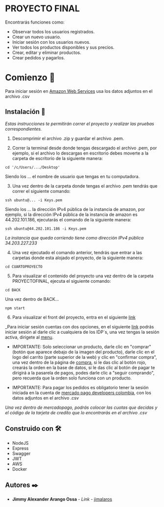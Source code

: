 # PROYECTO FINAL

Encontrarás funciones como:

* Observar todos los usuarios registrados.
* Crear un nuevo usuario.
* Iniciar sesión con los usuarios nuevos.
* Ver todos los productos disponibles y sus precios.
* Crear, editar y eliminar productos.
* Crear pedidos y pagarlos.

# Comienzo 🚀

Para iniciar sesión en [Amazon Web Services](https://aws.amazon.com/es/console/) usa los datos adjuntos en el archivo .csv

## Instalación 🔧

_Estas instrucciones te permitirán correr el proyecto y realizar las pruebas correspondientes._

1. Descomprimir el archivo .zip y guardar el archivo .pem.

2. Correr la terminal desde donde tengas descargado el archivo .pem, por ejemplo, si el archivo lo descargas en escritorio debes moverte a la carpeta de escritorio de la siguiente manera:

```
cd '/c/Users/.../Desktop'
```

Siendo los ... el nombre de usuario que tengas en tu computadora.

3. Una vez dentro de la carpeta donde tengas el archivo .pem tendrás que correr el siguiente comando:

```
ssh ubuntu@... -i Keys.pem
```

Siendo los ... la dirección IPv4 pública de la instancia de amazon, por ejemplo, si la dirección IPv4 pública de la instancia de amazon es 44.202.101.186, ejecutarás el comando de la siguiente manera:

```
ssh ubuntu@44.202.101.186 -i Keys.pem
```

_La instancia que queda corriendo tiene como dirección IPv4 pública 34.203.227.233_

4. Una vez ejecutado el comando anterior, tendrás que entrar a las carpetas donde esta alojado el proyecto, de la siguiente manera:

```
cd CUARTOPROYECTO
```

5. Para visualizar el contenido del proyecto una vez dentro de la carpeta PROYECTOFINAL, ejecuta el siguiente comando:

```
cd BACK
```

Una vez dentro de BACK...

```
npm start
```

6. Para visualizar el front del proyecto, entra en el siguiente [link](https://apicommerce.tk)

_Para iniciar sesión cuentas con dos opciones, en el siguiente [link](https://apicommerce.tk/login.html) podrás iniciar sesión al darle clic a cualquiera de los IDP´s, una vez tengas la sesión activa, dirigete al [menu](https://apicommerce.tk/index.html).

* IMPORTANTE: Solo seleccionar un producto, darle clic en "comprar" (botón que aparece debajo de la imagen del producto), darle clic en el logo del carrito (parte superior de la web) y clic en "confirmar compra", una vez dentro de la página de [compra](https://apicommerce.tk/compra.html), si le das clic al botón rojo, crearás la orden en la base de datos, si le das clic al botón de pagar te dirigirá a la pasarela de pagos, podes darle clic a "seguir comprando", pero recuerda que la orden solo funciona con un producto.

* IMPORTANTE: Para pagar los pedidos es obligatorio tener la sesión iniciada en la cuenta de [mercado pago developers colombia](https://www.mercadolibre.com/jms/mco/lgz/login?platform_id=mp&go=https://www.mercadopago.com.co/developers/es/guides), con los datos adjuntos en el archivo .csv

_Una vez dentro de mercadopago, podrás colocar las cuotas que decidas y el código de la tarjeta de credito que lo encontrarás en el archivo .csv_

## Construido con 🛠️

* NodeJS
* Express
* Swagger
* JWT
* AWS
* Docker
## Autores ✒️

* **Jimmy Alexander Arango Ossa** - *Link* - [jimalaros](https://github.com/jimalaros/BACK)